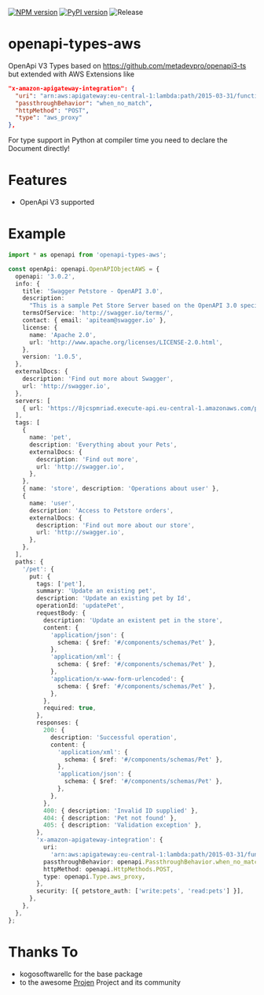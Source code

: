 [![NPM version](https://badge.fury.io/js/openapi-types-aws.svg)](https://badge.fury.io/js/openapi-types-aws)
[![PyPI version](https://badge.fury.io/py/openapi-types-aws.svg)](https://badge.fury.io/py/openapi-types-aws)
![Release](https://github.com/mmuller88/openapi-types-aws/workflows/Release/badge.svg)

# openapi-types-aws

OpenApi V3 Types based on https://github.com/metadevpro/openapi3-ts but extended with AWS Extensions like

```JSON
"x-amazon-apigateway-integration": {
  "uri": "arn:aws:apigateway:eu-central-1:lambda:path/2015-03-31/functions/arn:aws:lambda:eu-central-1:981237193288:function:getOneConfApi/invocations",
  "passthroughBehavior": "when_no_match",
  "httpMethod": "POST",
  "type": "aws_proxy"
},
```

For type support in Python at compiler time you need to declare the Document directly!

# Features

- OpenApi V3 supported

# Example

```ts
import * as openapi from 'openapi-types-aws';

const openApi: openapi.OpenAPIObjectAWS = {
  openapi: '3.0.2',
  info: {
    title: 'Swagger Petstore - OpenAPI 3.0',
    description:
      "This is a sample Pet Store Server based on the OpenAPI 3.0 specification.  You can find out more about\nSwagger at [http://swagger.io](http://swagger.io). In the third iteration of the pet store, we've switched to the design first approach!\nYou can now help us improve the API whether it's by making changes to the definition itself or to the code.\nThat way, with time, we can improve the API in general, and expose some of the new features in OAS3.\n\nSome useful links:\n- [The Pet Store repository](https://github.com/swagger-api/swagger-petstore)\n- [The source API definition for the Pet Store](https://github.com/swagger-api/swagger-petstore/blob/master/src/main/resources/openapi.yaml)",
    termsOfService: 'http://swagger.io/terms/',
    contact: { email: 'apiteam@swagger.io' },
    license: {
      name: 'Apache 2.0',
      url: 'http://www.apache.org/licenses/LICENSE-2.0.html',
    },
    version: '1.0.5',
  },
  externalDocs: {
    description: 'Find out more about Swagger',
    url: 'http://swagger.io',
  },
  servers: [
    { url: 'https://8jcspmriad.execute-api.eu-central-1.amazonaws.com/prod' },
  ],
  tags: [
    {
      name: 'pet',
      description: 'Everything about your Pets',
      externalDocs: {
        description: 'Find out more',
        url: 'http://swagger.io',
      },
    },
    { name: 'store', description: 'Operations about user' },
    {
      name: 'user',
      description: 'Access to Petstore orders',
      externalDocs: {
        description: 'Find out more about our store',
        url: 'http://swagger.io',
      },
    },
  ],
  paths: {
    '/pet': {
      put: {
        tags: ['pet'],
        summary: 'Update an existing pet',
        description: 'Update an existing pet by Id',
        operationId: 'updatePet',
        requestBody: {
          description: 'Update an existent pet in the store',
          content: {
            'application/json': {
              schema: { $ref: '#/components/schemas/Pet' },
            },
            'application/xml': {
              schema: { $ref: '#/components/schemas/Pet' },
            },
            'application/x-www-form-urlencoded': {
              schema: { $ref: '#/components/schemas/Pet' },
            },
          },
          required: true,
        },
        responses: {
          200: {
            description: 'Successful operation',
            content: {
              'application/xml': {
                schema: { $ref: '#/components/schemas/Pet' },
              },
              'application/json': {
                schema: { $ref: '#/components/schemas/Pet' },
              },
            },
          },
          400: { description: 'Invalid ID supplied' },
          404: { description: 'Pet not found' },
          405: { description: 'Validation exception' },
        },
        'x-amazon-apigateway-integration': {
          uri:
            'arn:aws:apigateway:eu-central-1:lambda:path/2015-03-31/functions/arn:aws:lambda:eu-central-1:981237193288:function:getOneConfApi/invocations',
          passthroughBehavior: openapi.PassthroughBehavior.when_no_match,
          httpMethod: openapi.HttpMethods.POST,
          type: openapi.Type.aws_proxy,
        },
        security: [{ petstore_auth: ['write:pets', 'read:pets'] }],
      },
    },
  },
};
```

# Thanks To

- kogosoftwarellc for the base package
- to the awesome [Projen](https://github.com/projen/projen) Project and its community
